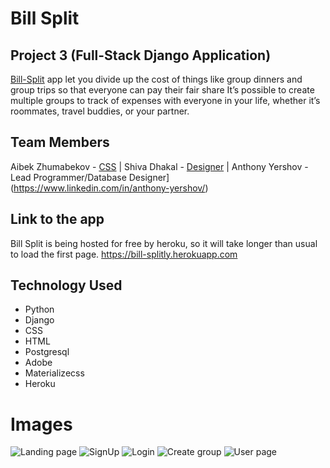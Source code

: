 # Bill Split 

## Project 3 (Full-Stack Django Application)

[Bill-Split](https://bill-splitly.herokuapp.com/) app let you divide up the cost of things like group dinners and group trips so that everyone can pay their fair share
 It’s possible to create multiple groups to track of expenses with everyone in your life, whether it’s roommates, travel buddies, or your partner.

## Team Members 

Aibek Zhumabekov - [CSS](//www.linkedin.com/in/aibekzhumabekov/) | Shiva Dhakal - [Designer](https://www.linkedin.com/in/shiva-dhakal/) | Anthony Yershov - Lead Programmer/Database Designer](https://www.linkedin.com/in/anthony-yershov/) 

## Link to the app
Bill Split is being hosted for free by heroku, so it will take longer than usual to load the first page.
https://bill-splitly.herokuapp.com

## Technology Used
- Python
- Django
- CSS
- HTML
- Postgresql
- Adobe
- Materializecss
- Heroku

# Images
![Landing page]()
![SignUp]()
![Login]()
![Create group]()
![User page]()
